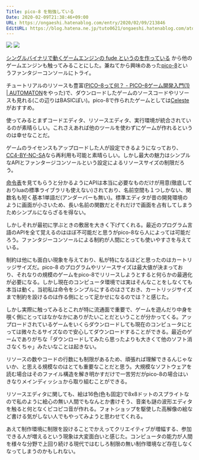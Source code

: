 ```yaml
---
Title: pico-8 を勉強している
Date: 2020-02-09T21:38:46+09:00
URL: https://ongaeshi.hatenablog.com/entry/2020/02/09/213846
EditURL: https://blog.hatena.ne.jp/tuto0621/ongaeshi.hatenablog.com/atom/entry/26006613509170543
---
```


![](https://i.gyazo.com/eb9a5bda1139976a2e81798480e4bbfb.gif)
![](https://i.gyazo.com/3415749f7ffa94765a834e88016027e4.gif)

[シングルバイナリで動くゲームエンジンの fude というのを作っている](http://ongaeshi.hatenablog.com/entry/2020/02/09/212839) から他のゲームエンジンも触ってみることにした。兼ねてから興味のあった[pico-8](https://www.lexaloffle.com/pico-8.php)というファンタジーコンソールにトライ。

チュートリアルのリソースも豊富([PICO–8って何？ - PICO–8ゲーム開発入門(1) | AUTOMATON]( https://automaton-media.com/devlog/technical/pico-8-for-beginners-vol1/)をやった)で、ダウンロードしたゲームのソースコードやリソースも見れる(この辺りはBASICぽい)。pico-8で作られたゲームとしては[Celeste](https://www.lexaloffle.com/bbs/?pid=11722)がおすすめ。

使ってみるとまずコードエディタ、リソースエディタ、実行環境が統合されているのが素晴らしい。これさえあれば他のツールを使わずにゲームが作れるというのは幸せなことだ。

ゲームのライセンスもアップロードした人が設定できるようになっており、[CC4-BY-NC-SA](https://www.lexaloffle.com/bbs/?cat=7&carts_tab=1#sub=2&mode=carts&cc4=1)なら再利用も可能と素晴らしい。しかし最大の魅力はシンプルなAPIとファンタージコンソールという設定によるリソースサイズの制限だろう。

[命令表](https://kitao.github.io/pico8-api-jp/)を見てもらうと分かるようにAPIは本当に必要なものだけが用意(徹底しておりluaの標準ライブラリも使えない)されており、名前空間も１つしかない、関数名も短く基本1単語だ(アンダーバーも無い)。標準エディタが昔の開発環境のように画面が小さいため、長い名前の関数だとそれだけで画面を占有してしまうためシンプルにならざるを得ない。

しかしそれが最初に学ぶときの敷居を大きく下げてくれる。最近のプログラム言語のAPIを全て覚えるのはほぼ不可能だと思うがpico-8なら人によっては可能だろう。ファンタジーコンソールによる制約が人間にとっても使いやすさを与えている。

制約は他にも面白い現象を与えており、私が特になるほどと思ったのはカートリッジサイズだ。pico-8 のプログラムやリソースサイズは最大値が決まっており、それなりの規模のゲームをpico-8でリリースしようとすると何らかの最適化が必要になる。しかし現在のコンピュータ環境では実はそんなことをしなくても本当は動く。当初私は命令をシンプルにするのはさておき、カートリッジサイズまで制約を設けるのは作る側にとって足かせになるのでは？と感じた。

しかし実際に触ってみるとこれが特に流通面で重要で、ゲームを遊んだり中身を覗く側にとってはなかなかにありがたいことだということが分かってくる。アップロードされているゲームをいくらダウンロードしても現在のコンピュータにとっては微々たるサイズなので安心してダウンロードすることができる。最近のゲームでありがちな「ダウンロードしてみたら思ったよりも大きくて他のソフト消さなくちゃ」みたいなことは起きない。

リソースの数やコードの行数にも制限があるため、頑張れば理解できるんじゃないか、と思える規模なのはとても重要なことだと思う。大規模なソフトウェアを読む場合はそのファイル構造を解き明かすだけで一苦労だがpico-8の場合はいきなりメインディッシュから取り組むことができる。

リソースエディタに関しても、絵は16色(色も固定)で8x8ドットのスプライトなので私のように絵心の無い人間でもなんとか書けそう、音楽も謎の波形エディタを触ると何となくピコピコ音が作れる。フォトショップを駆使した高解像の絵など書ける気がしない人でもやってみようと思わせてくれる。

あえて制作環境に制限を設けることでかえってクリエイティブが増幅する、参加できる人が増えるという現象は大変面白いと感じた。コンピュータの能力が人間を様々な分野で上回り続ける現代ではむしろ制限の無い制作環境など存在しなくなってしまうのかもしれない。

